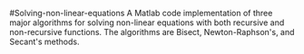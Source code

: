 #Solving-non-linear-equations
A Matlab code implementation of three major algorithms for solving non-linear equations with both recursive and non-recursive functions. 
The algorithms are Bisect, Newton-Raphson's, and Secant's methods.
